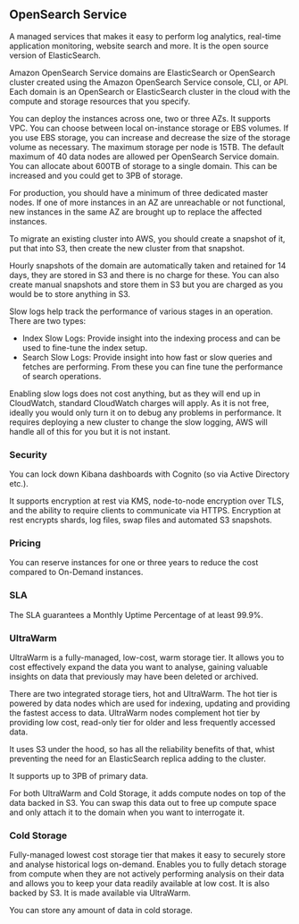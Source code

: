 ## OpenSearch Service

A managed services that makes it easy to perform log analytics, real-time application monitoring, website search and more. It is the open source version of ElasticSearch.

Amazon OpenSearch Service domains are ElasticSearch or OpenSearch cluster created using the Amazon OpenSearch Service console, CLI, or API. Each domain is an OpenSearch or ElasticSearch cluster in the cloud with the compute and storage resources that you specify.

You can deploy the instances across one, two or three AZs. It supports VPC. You can choose between local on-instance storage or EBS volumes. If you use EBS storage, you can increase and decrease the size of the storage volume as necessary. The maximum storage per node is 15TB. The default maximum of 40 data nodes are allowed per OpenSearch Service domain. You can allocate about 600TB of storage to a single domain. This can be increased and you could get to 3PB of storage.

For production, you should have a minimum of three dedicated master nodes. If one of more instances in an AZ are unreachable or not functional, new instances in the same AZ are brought up to replace the affected instances.

To migrate an existing cluster into AWS, you should create a snapshot of it, put that into S3, then create the new cluster from that snapshot.

Hourly snapshots of the domain are automatically taken and retained for 14 days, they are stored in S3 and there is no charge for these. You can also create manual snapshots and store them in S3 but you are charged as you would be to store anything in S3.

Slow logs help track the performance of various stages in an operation. There are two types:

- Index Slow Logs: Provide insight into the indexing process and can be used to fine-tune the index setup.
- Search Slow Logs: Provide insight into how fast or slow queries and fetches are performing. From these you can fine tune the performance of search operations.

Enabling slow logs does not cost anything, but as they will end up in CloudWatch, standard CloudWatch charges will apply. As it is not free, ideally you would only turn it on to debug any problems in performance. It requires deploying a new cluster to change the slow logging, AWS will handle all of this for you but it is not instant.

### Security

You can lock down Kibana dashboards with Cognito (so via Active Directory etc.).

It supports encryption at rest via KMS, node-to-node encryption over TLS, and the ability to require clients to communicate via HTTPS. Encryption at rest encrypts shards, log files, swap files and automated S3 snapshots.

### Pricing

You can reserve instances for one or three years to reduce the cost compared to On-Demand instances.

### SLA

The SLA guarantees a Monthly Uptime Percentage of at least 99.9%.

### UltraWarm

UltraWarm is a fully-managed, low-cost, warm storage tier. It allows you to cost effectively expand the data you want to analyse, gaining valuable insights on data that previously may have been deleted or archived.

There are two integrated storage tiers, hot and UltraWarm. The hot tier is powered by data nodes which are used for indexing, updating and providing the fastest access to data. UltraWarm nodes complement hot tier by providing low cost, read-only tier for older and less frequently accessed data.

It uses S3 under the hood, so has all the reliability benefits of that, whist preventing the need for an ElasticSearch replica adding to the cluster.

It supports up to 3PB of primary data.

For both UltraWarm and Cold Storage, it adds compute nodes on top of the data backed in S3. You can swap this data out to free up compute space and only attach it to the domain when you want to interrogate it.

### Cold Storage

Fully-managed lowest cost storage tier that makes it easy to securely store and analyse historical logs on-demand. Enables you to fully detach storage from compute when they are not actively performing analysis on their data and allows you to keep your data readily available at low cost. It is also backed by S3. It is made available via UltraWarm.

You can store any amount of data in cold storage.
